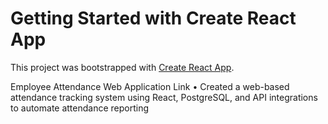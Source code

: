 # Getting Started with Create React App

This project was bootstrapped with [Create React App](https://github.com/facebook/create-react-app).

Employee Attendance Web Application   Link
•	Created a web-based attendance tracking system using React, PostgreSQL, and API integrations to automate attendance reporting




